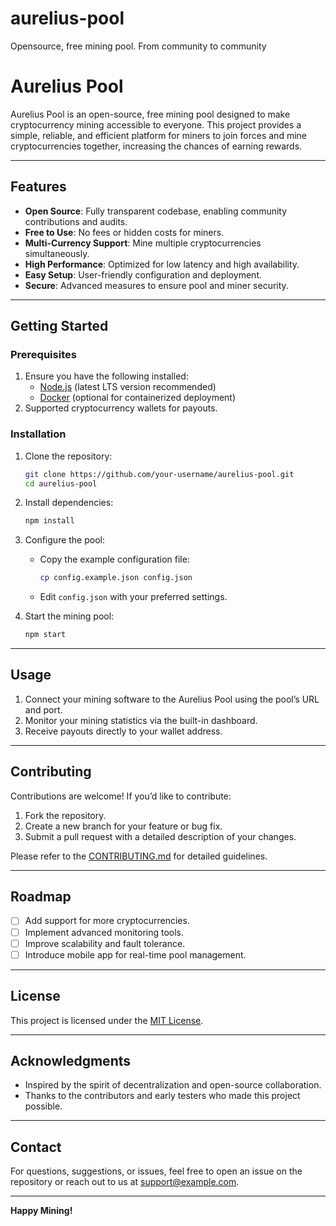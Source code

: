 # aurelius-pool
Opensource, free mining pool. From community to community
# Aurelius Pool

Aurelius Pool is an open-source, free mining pool designed to make cryptocurrency mining accessible to everyone. This project provides a simple, reliable, and efficient platform for miners to join forces and mine cryptocurrencies together, increasing the chances of earning rewards.

---

## Features

- **Open Source**: Fully transparent codebase, enabling community contributions and audits.
- **Free to Use**: No fees or hidden costs for miners.
- **Multi-Currency Support**: Mine multiple cryptocurrencies simultaneously.
- **High Performance**: Optimized for low latency and high availability.
- **Easy Setup**: User-friendly configuration and deployment.
- **Secure**: Advanced measures to ensure pool and miner security.

---

## Getting Started

### Prerequisites

1. Ensure you have the following installed:
   - [Node.js](https://nodejs.org/) (latest LTS version recommended)
   - [Docker](https://www.docker.com/) (optional for containerized deployment)
2. Supported cryptocurrency wallets for payouts.

### Installation

1. Clone the repository:
   ```bash
   git clone https://github.com/your-username/aurelius-pool.git
   cd aurelius-pool
   ```

2. Install dependencies:
   ```bash
   npm install
   ```

3. Configure the pool:
   - Copy the example configuration file:
     ```bash
     cp config.example.json config.json
     ```
   - Edit `config.json` with your preferred settings.

4. Start the mining pool:
   ```bash
   npm start
   ```

---

## Usage

1. Connect your mining software to the Aurelius Pool using the pool’s URL and port.
2. Monitor your mining statistics via the built-in dashboard.
3. Receive payouts directly to your wallet address.

---

## Contributing

Contributions are welcome! If you’d like to contribute:

1. Fork the repository.
2. Create a new branch for your feature or bug fix.
3. Submit a pull request with a detailed description of your changes.

Please refer to the [CONTRIBUTING.md](CONTRIBUTING.md) for detailed guidelines.

---

## Roadmap

- [ ] Add support for more cryptocurrencies.
- [ ] Implement advanced monitoring tools.
- [ ] Improve scalability and fault tolerance.
- [ ] Introduce mobile app for real-time pool management.

---

## License

This project is licensed under the [MIT License](LICENSE).

---

## Acknowledgments

- Inspired by the spirit of decentralization and open-source collaboration.
- Thanks to the contributors and early testers who made this project possible.

---

## Contact

For questions, suggestions, or issues, feel free to open an issue on the repository or reach out to us at [support@example.com](mailto:support@example.com).

---

**Happy Mining!**

